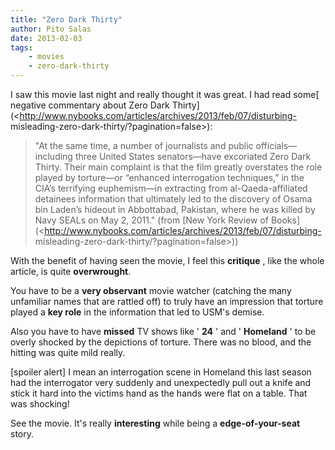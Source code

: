 ```yaml
---
title: "Zero Dark Thirty"
author: Pito Salas
date: 2013-02-03
tags:
    - movies
    - zero-dark-thirty
---
```




I saw this movie last night and really thought it was great. I had read some[
negative commentary about Zero Dark
Thirty](<http://www.nybooks.com/articles/archives/2013/feb/07/disturbing-
misleading-zero-dark-thirty/?pagination=false>):

> "At the same time, a number of journalists and public officials—including
> three United States senators—have excoriated Zero Dark Thirty. Their main
> complaint is that the film greatly overstates the role played by torture—or
> “enhanced interrogation techniques,” in the CIA’s terrifying euphemism—in
> extracting from al-Qaeda-affiliated detainees information that ultimately
> led to the discovery of Osama bin Laden’s hideout in Abbottabad, Pakistan,
> where he was killed by Navy SEALs on May 2, 2011." (from [New York Review of
> Books](<http://www.nybooks.com/articles/archives/2013/feb/07/disturbing-
> misleading-zero-dark-thirty/?pagination=false>))

With the benefit of having seen the movie, I feel this **critique** , like the
whole article, is quite **overwrought**.

You have to be a **very observant** movie watcher (catching the many
unfamiliar names that are rattled off) to truly have an impression that
torture played a **key role** in the information that led to USM's demise.

Also you have to have **missed** TV shows like ' **24** ' and ' **Homeland** '
to be overly shocked by the depictions of torture. There was no blood, and the
hitting was quite mild really.

[spoiler alert] I mean an interrogation scene in Homeland this last season had
the interrogator very suddenly and unexpectedly pull out a knife and stick it
hard into the victims hand as the hands were flat on a table. That was
shocking!

See the movie. It's really **interesting** while being a **edge-of-your-seat**
story.


